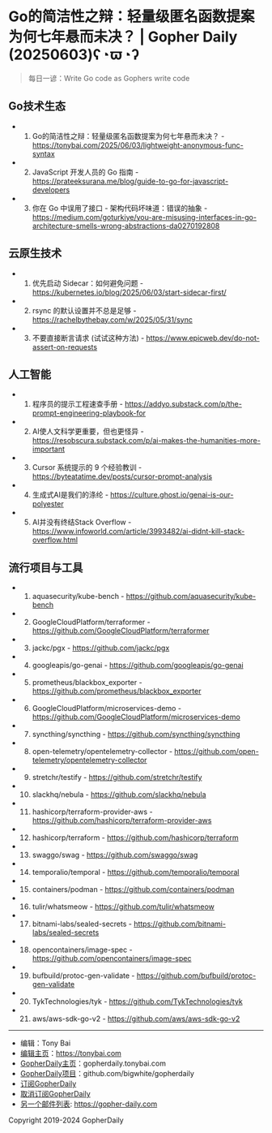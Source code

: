 # Go的简洁性之辩：轻量级匿名函数提案为何七年悬而未决？ | Gopher Daily (20250603)ʕ◔ϖ◔ʔ

>每日一谚：Write Go code as Gophers write code

## Go技术生态


- 1. Go的简洁性之辩：轻量级匿名函数提案为何七年悬而未决？ - https://tonybai.com/2025/06/03/lightweight-anonymous-func-syntax

- 2. JavaScript 开发人员的 Go 指南 - https://prateeksurana.me/blog/guide-to-go-for-javascript-developers

- 3. 你在 Go 中误用了接口 - 架构代码坏味道：错误的抽象 - https://medium.com/goturkiye/you-are-misusing-interfaces-in-go-architecture-smells-wrong-abstractions-da0270192808


## 云原生技术


- 1. 优先启动 Sidecar：如何避免问题 - https://kubernetes.io/blog/2025/06/03/start-sidecar-first/

- 2. rsync 的默认设置并不总是足够 - https://rachelbythebay.com/w/2025/05/31/sync

- 3. 不要直接断言请求 (试试这种方法) - https://www.epicweb.dev/do-not-assert-on-requests


## 人工智能


- 1. 程序员的提示工程速查手册 - https://addyo.substack.com/p/the-prompt-engineering-playbook-for

- 2. AI使人文科学更重要，但也更怪异 - https://resobscura.substack.com/p/ai-makes-the-humanities-more-important

- 3. Cursor 系统提示的 9 个经验教训 - https://byteatatime.dev/posts/cursor-prompt-analysis

- 4. 生成式AI是我们的涤纶 - https://culture.ghost.io/genai-is-our-polyester

- 5. AI并没有终结Stack Overflow - https://www.infoworld.com/article/3993482/ai-didnt-kill-stack-overflow.html


## 流行项目与工具


- 1. aquasecurity/kube-bench - https://github.com/aquasecurity/kube-bench

- 2. GoogleCloudPlatform/terraformer - https://github.com/GoogleCloudPlatform/terraformer

- 3. jackc/pgx - https://github.com/jackc/pgx

- 4. googleapis/go-genai - https://github.com/googleapis/go-genai

- 5. prometheus/blackbox_exporter - https://github.com/prometheus/blackbox_exporter

- 6. GoogleCloudPlatform/microservices-demo - https://github.com/GoogleCloudPlatform/microservices-demo

- 7. syncthing/syncthing - https://github.com/syncthing/syncthing

- 8. open-telemetry/opentelemetry-collector - https://github.com/open-telemetry/opentelemetry-collector

- 9. stretchr/testify - https://github.com/stretchr/testify

- 10. slackhq/nebula - https://github.com/slackhq/nebula

- 11. hashicorp/terraform-provider-aws - https://github.com/hashicorp/terraform-provider-aws

- 12. hashicorp/terraform - https://github.com/hashicorp/terraform

- 13. swaggo/swag - https://github.com/swaggo/swag

- 14. temporalio/temporal - https://github.com/temporalio/temporal

- 15. containers/podman - https://github.com/containers/podman

- 16. tulir/whatsmeow - https://github.com/tulir/whatsmeow

- 17. bitnami-labs/sealed-secrets - https://github.com/bitnami-labs/sealed-secrets

- 18. opencontainers/image-spec - https://github.com/opencontainers/image-spec

- 19. bufbuild/protoc-gen-validate - https://github.com/bufbuild/protoc-gen-validate

- 20. TykTechnologies/tyk - https://github.com/TykTechnologies/tyk

- 21. aws/aws-sdk-go-v2 - https://github.com/aws/aws-sdk-go-v2


----

- 编辑：Tony Bai
- [编辑主页](https://tonybai.com)：https://tonybai.com
- [GopherDaily主页](https://gopherdaily.tonybai.com)：gopherdaily.tonybai.com
- [GopherDaily项目](https://github.com/bigwhite/gopherdaily)：github.com/bigwhite/gopherdaily
- [订阅GopherDaily](https://gopherdaily.tonybai.com/subscribe)
- [取消订阅GopherDaily](https://gopherdaily.tonybai.com/unsubscribe)
- [另一个邮件列表](https://gopher-daily.com): https://gopher-daily.com

Copyright 2019-2024 GopherDaily

